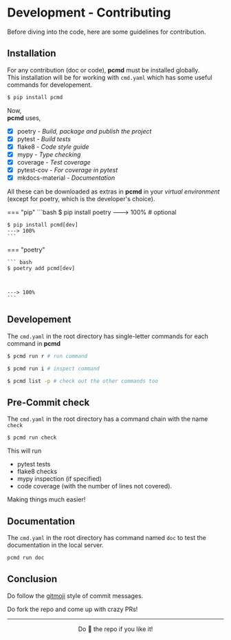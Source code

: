 # Development - Contributing

Before diving into the code, here are some guidelines for contribution.

## Installation
For any contribution (doc or code), **pcmd** must be installed globally.  
This installation will be for working with `cmd.yaml` which has some useful commands for developement.

```bash
$ pip install pcmd
```
Now,  
**pcmd** uses,

 - [x] poetry           - *Build, package and publish the project*
 - [x] pytest           - *Build tests*
 - [x] flake8           - *Code style guide*
 - [x] mypy             - *Type checking*
 - [x] coverage         - *Test coverage*
 - [x] pytest-cov       - *For coverage in pytest*
 - [x] mkdocs-material  - *Documentation*

All these can be downloaded as extras in **pcmd** in your *virtual environment* (except for poetry, which is the developer's choice).

=== "pip"
    ```bash
    $ pip install poetry
    ---> 100% # optional

    $ pip install pcmd[dev]
    ---> 100%
    ```

=== "poetry"

    ``` bash
    $ poetry add pcmd[dev]



    ---> 100%     
    ```

## Developement
The `cmd.yaml` in the root directory has single-letter commands for each command in **pcmd**
```bash
$ pcmd run r # run command

$ pcmd run i # inspect command

$ pcmd list -p # check out the other commands too
```

## Pre-Commit check
The `cmd.yaml` in the root directory has a command chain with the name `check`
```bash
$ pcmd run check
```

This will run

- pytest tests
- flake8 checks
- mypy inspection (if specified)
- code coverage (with the number of lines not covered).

Making things much easier!

## Documentation
The `cmd.yaml` in the root directory has command named `doc` to test the documentation
in the local server.
```bash
pcmd run doc
```

## Conclusion
Do follow the <a href="https://gitmoji.dev/" class="link" target="_blank">gitmoji</a> style of commit messages.  

Do fork the repo and come up with crazy PRs!

---

<p align="center">Do 🌟 the repo if you like it!</p>